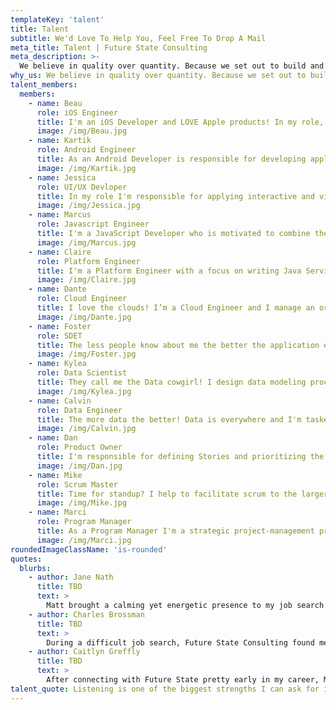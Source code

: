 ```yaml
---
templateKey: 'talent'
title: Talent
subtitle: We'd Love To Help You, Feel Free To Drop A Mail
meta_title: Talent | Future State Consulting
meta_description: >-
  We believe in quality over quantity. Because we set out to build and nurture meaningful relationships first, and then committed partnerships next, we can create value and make more impact in life and work.
why_us: We believe in quality over quantity. Because we set out to build and nurture meaningful relationships first, and then committed partnerships next, we can create value and make more impact in life and work.
talent_members:
  members:
    - name: Beau
      role: iOS Engineer
      title: I'm an iOS Developer and LOVE Apple products! In my role, I design and build applications for mobile devices running Apple’s iOS operating software. Swift is my jam!
      image: /img/Beau.jpg
    - name: Kartik
      role: Android Engineer
      title: As an Android Developer is responsible for developing applications for devices powered by the Android operating system. My technical strengths reside in Java as a wll as Kotlin for more modern application development
      image: /img/Kartik.jpg
    - name: Jessica
      role: UI/UX Devloper
      title: In my role I'm responsible for applying interactive and visual design principles on websites and web applications for a positive and cohesive user experience.
      image: /img/Jessica.jpg
    - name: Marcus
      role: Javascript Engineer
      title: I'm a JavaScript Developer who is motivated to combine the art of design with the art of programming is what I live for. My responsibilities include implementing visual elements and their behaviors with user interactions.
      image: /img/Marcus.jpg
    - name: Claire
      role: Platform Engineer
      title: I'm a Platform Engineer with a focus on writing Java Services. My responsibilites include designing, developing and managing decoupled Java based applications.
      image: /img/Claire.jpg
    - name: Dante
      role: Cloud Engineer
      title: I love the clouds! I’m a Cloud Engineer and I manage an organizations cloud-based systems and processes. I spend time in environments like AWS, MS Azure, GCP, and other custom cloud ecosystems.
      image: /img/Dante.jpg
    - name: Foster
      role: SDET
      title: The less people know about me the better the application experience. I'm responsible not only for writing code but to test the code as well. I continuously write, test, and fix bugs so my Engineering counterparts can continue to push product features forward.
      image: /img/Foster.jpg
    - name: Kylea
      role: Data Scientist
      title: They call me the Data cowgirl! I design data modeling processes, create algorithms and predictive models to extract the data the business needs, and help analyze the data and share insights with my colleagues and peers.
      image: /img/Kylea.jpg
    - name: Calvin
      role: Data Engineer
      title: The more data the better! Data is everywhere and I'm tasked with managing and organizing data, while also keeping an eye out for trends or inconsistencies that will impact business goals.
      image: /img/Calvin.jpg
    - name: Dan
      role: Product Owner
      title: I'm responsible for defining Stories and prioritizing the Team Backlog to streamline the execution of program priorities while maintaining the conceptual and technical integrity of the Features or components for the team.
      image: /img/Dan.jpg
    - name: Mike
      role: Scrum Master
      title: Time for standup? I help to facilitate scrum to the larger team by ensuring the scrum framework is followed. I'm committed to the scrum values and practices, but also remain flexible and open to opportunities for the team to improve their workflow.
      image: /img/Mike.jpg
    - name: Marci
      role: Program Manager
      title: As a Program Manager I'm a strategic project-management professional whose job is to help oversee and coordinate the various projects, products, and other strategic initiatives across an organization.
      image: /img/Marci.jpg
roundedImageClassName: 'is-rounded'
quotes:
  blurbs:
    - author: Jane Nath
      title: TBD
      text: >
        Matt brought a calming yet energetic presence to my job search process. He was in close communication with me, checking in to make sure I had the resources I needed for each step along the way. I greatly enjoyed working with Matt and Future State and would highly recommend him to other engineering job candidates.
    - author: Charles Brossman
      title: TBD
      text: >
        During a difficult job search, Future State Consulting found me online, took time and great care in getting to know me, and represented me very well to targeted employers.  I've never seen a hiring process go so smoothly or quickly before.  I very much enjoy working for Future State, as they are always make me feel supported and advocate for me.
    - author: Caitlyn Greffly
      title: TBD
      text: >
        After connecting with Future State pretty early in my career, Michael remembered me and reached out when he found an amazing opportunity that he thought I'd be a fit for. Not only did I land an awesome role, but working with FS felt like such a leg up in the interview process.
talent_quote: Listening is one of the biggest strengths I can ask for in a tech partner. They’re hands down the best agency I’ve ever worked with and I consistently recommend them to others. -Sr. Director of Engineer @ Fortune 100 Company
---
```

